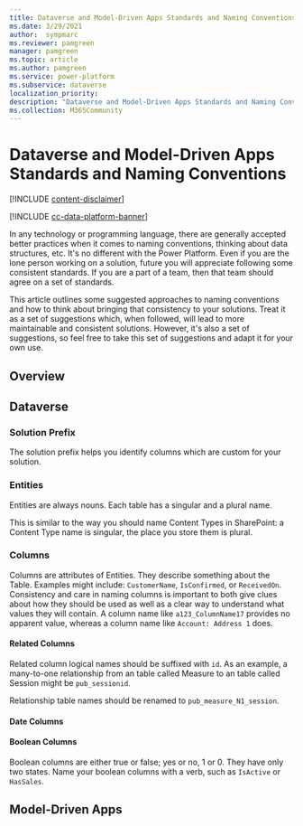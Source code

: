 ```yaml
---
title: Dataverse and Model-Driven Apps Standards and Naming Conventions
ms.date: 3/29/2021
author:  sympmarc
ms.reviewer: pamgreen
manager: pamgreen
ms.topic: article
ms.author: pamgreen
ms.service: power-platform
ms.subservice: dataverse
localization_priority: 
description: "Dataverse and Model-Driven Apps Standards and Naming Conventions"
ms.collection: M365Community
---
```


# Dataverse and Model-Driven Apps Standards and Naming Conventions

[!INCLUDE [content-disclaimer](includes/content-disclaimer.md)]

[!INCLUDE [cc-data-platform-banner](includes/cc-data-platform-banner.md)]

In any technology or programming language, there are generally accepted better practices when it comes to naming conventions, thinking about data structures, etc. It's no different with the Power Platform. Even if you are the lone person working on a solution, future you will appreciate following some consistent standards. If you are a part of a team, then that team should agree on a set of standards.

This article outlines some suggested approaches to naming conventions and how to think about bringing that consistency to your solutions. Treat it as a set of suggestions which, when followed, will lead to more maintainable and consistent solutions. However, it's also a set of suggestions, so feel free to take this set of suggestions and adapt it for your own use.

## Overview

## Dataverse

### Solution Prefix

The solution prefix helps you identify columns which are custom for your solution.

### Entities

Entities are always nouns. Each table has a singular and a plural name.

This is similar to the way you should name Content Types in SharePoint: a Content Type name is singular, the place you store them is plural.

### Columns

Columns are attributes of Entities. They describe something about the Table. Examples might include: `CustomerName`, `IsConfirmed`, or `ReceivedOn`. Consistency and care in naming columns is important to both give clues about how they should be used as well as a clear way to understand what values they will contain. A column name like `a123_ColumnName17` provides no apparent value, whereas a column name like `Account: Address 1` does.

#### Related Columns

Related column logical names should be suffixed with `id`. As an example, a many-to-one relationship from an table called Measure to an table called Session might be `pub_sessionid`.

Relationship table names should be renamed to `pub_measure_N1_session`.

#### Date Columns

#### Boolean Columns

Boolean columns are either true or false; yes or no, 1 or 0. They have only two states. Name your boolean columns with a verb, such as `IsActive` or `HasSales`.

## Model-Driven Apps
